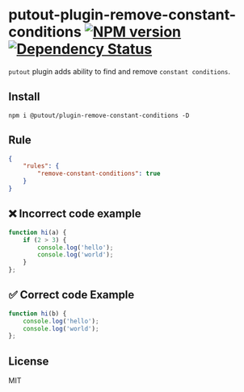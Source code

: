 # putout-plugin-remove-constant-conditions [![NPM version][NPMIMGURL]][NPMURL] [![Dependency Status][DependencyStatusIMGURL]][DependencyStatusURL]

[NPMIMGURL]:                https://img.shields.io/npm/v/@putout/plugin-remove-constant-conditions.svg?style=flat&longCache=true
[NPMURL]:                   https://npmjs.org/package/@putout/plugin-remove-constant-conditions"npm"

[DependencyStatusURL]:      https://david-dm.org/coderaiser/putout?path=packages/plugin-remove-constant-conditions
[DependencyStatusIMGURL]:   https://david-dm.org/coderaiser/putout.svg?path=packages/plugin-remove-constant-conditions

`putout` plugin adds ability to find and remove `constant conditions`.

## Install

```
npm i @putout/plugin-remove-constant-conditions -D
```

## Rule

```json
{
    "rules": {
        "remove-constant-conditions": true
    }
}
```

## ❌ Incorrect code example

```js
function hi(a) {
    if (2 > 3) {
        console.log('hello');
        console.log('world');
    }
};
```

## ✅ Correct code Example

```js
function hi(b) {
    console.log('hello');
    console.log('world');
};
```

## License

MIT

